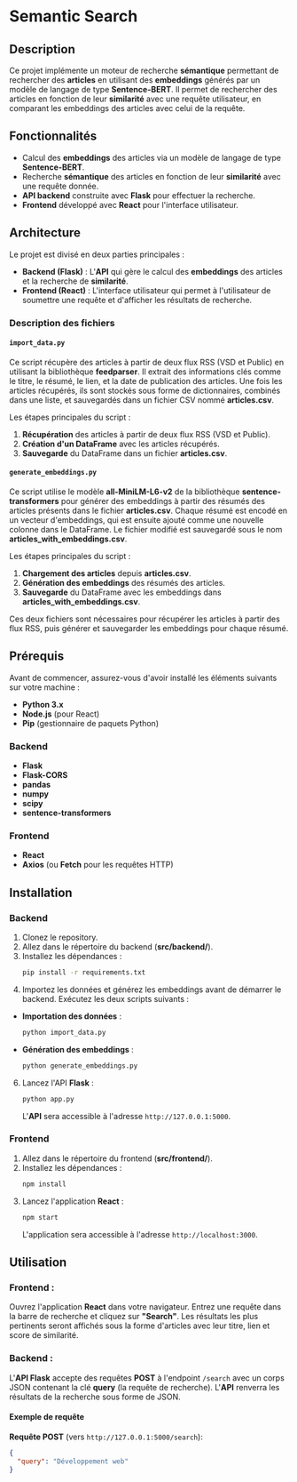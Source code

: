 # **Semantic Search**

## **Description**

Ce projet implémente un moteur de recherche **sémantique** permettant de rechercher des **articles** en utilisant des **embeddings** générés par un modèle de langage de type **Sentence-BERT**. Il permet de rechercher des articles en fonction de leur **similarité** avec une requête utilisateur, en comparant les embeddings des articles avec celui de la requête.

## **Fonctionnalités**
- Calcul des **embeddings** des articles via un modèle de langage de type **Sentence-BERT**.
- Recherche **sémantique** des articles en fonction de leur **similarité** avec une requête donnée.
- **API backend** construite avec **Flask** pour effectuer la recherche.
- **Frontend** développé avec **React** pour l'interface utilisateur.

## **Architecture**
Le projet est divisé en deux parties principales :
- **Backend (Flask)** : L'**API** qui gère le calcul des **embeddings** des articles et la recherche de **similarité**.
- **Frontend (React)** : L'interface utilisateur qui permet à l'utilisateur de soumettre une requête et d'afficher les résultats de recherche.
### Description des fichiers

#### `import_data.py`

Ce script récupère des articles à partir de deux flux RSS (VSD et Public) en utilisant la bibliothèque **feedparser**. Il extrait des informations clés comme le titre, le résumé, le lien, et la date de publication des articles. Une fois les articles récupérés, ils sont stockés sous forme de dictionnaires, combinés dans une liste, et sauvegardés dans un fichier CSV nommé **articles.csv**.

Les étapes principales du script :
1. **Récupération** des articles à partir de deux flux RSS (VSD et Public).
2. **Création d'un DataFrame** avec les articles récupérés.
3. **Sauvegarde** du DataFrame dans un fichier **articles.csv**.

#### `generate_embeddings.py`

Ce script utilise le modèle **all-MiniLM-L6-v2** de la bibliothèque **sentence-transformers** pour générer des embeddings à partir des résumés des articles présents dans le fichier **articles.csv**. Chaque résumé est encodé en un vecteur d'embeddings, qui est ensuite ajouté comme une nouvelle colonne dans le DataFrame. Le fichier modifié est sauvegardé sous le nom **articles_with_embeddings.csv**.

Les étapes principales du script :
1. **Chargement des articles** depuis **articles.csv**.
2. **Génération des embeddings** des résumés des articles.
3. **Sauvegarde** du DataFrame avec les embeddings dans **articles_with_embeddings.csv**.

Ces deux fichiers sont nécessaires pour récupérer les articles à partir des flux RSS, puis générer et sauvegarder les embeddings pour chaque résumé.


## **Prérequis**
Avant de commencer, assurez-vous d'avoir installé les éléments suivants sur votre machine :
- **Python 3.x**
- **Node.js** (pour React)
- **Pip** (gestionnaire de paquets Python)

### **Backend**
- **Flask**
- **Flask-CORS**
- **pandas**
- **numpy**
- **scipy**
- **sentence-transformers**

### **Frontend**
- **React**
- **Axios** (ou **Fetch** pour les requêtes HTTP)

## **Installation**

### **Backend**
1. Clonez le repository.
2. Allez dans le répertoire du backend (**src/backend/**).
4. Installez les dépendances :
    ```bash
    pip install -r requirements.txt
    ```
5. Importez les données et générez les embeddings avant de démarrer le backend. Exécutez les deux scripts suivants :

- **Importation des données** :
  ```bash
  python import_data.py

- **Génération des embeddings** :
  ```bash
  python generate_embeddings.py

6. Lancez l'API **Flask** :
    ```bash
    python app.py
    ```
    L'**API** sera accessible à l'adresse `http://127.0.0.1:5000`.

### **Frontend**
1. Allez dans le répertoire du frontend (**src/frontend/**).
2. Installez les dépendances :
    ```bash
    npm install
    ```
3. Lancez l'application **React** :
    ```bash
    npm start
    ```
    L'application sera accessible à l'adresse `http://localhost:3000`.

## **Utilisation**

### **Frontend** :
Ouvrez l'application **React** dans votre navigateur. Entrez une requête dans la barre de recherche et cliquez sur **"Search"**. Les résultats les plus pertinents seront affichés sous la forme d'articles avec leur titre, lien et score de similarité.

### **Backend** :
L'**API Flask** accepte des requêtes **POST** à l'endpoint `/search` avec un corps JSON contenant la clé **query** (la requête de recherche). L'**API** renverra les résultats de la recherche sous forme de JSON.

#### Exemple de requête

**Requête POST** (vers `http://127.0.0.1:5000/search`):

```json
{
  "query": "Développement web"
}

